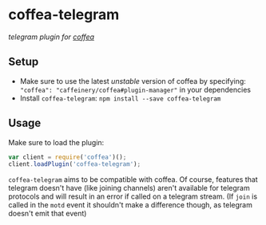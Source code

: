 # coffea-telegram

_telegram plugin for [coffea](https://github.com/caffeinery/coffea/)_


## Setup

 * Make sure to use the latest *unstable* version of coffea by specifying: `"coffea": "caffeinery/coffea#plugin-manager"` in your dependencies
 * Install `coffea-telegram`: `npm install --save coffea-telegram`


## Usage

Make sure to load the plugin:

```javascript
var client = require('coffea')();
client.loadPlugin('coffea-telegram');
```

`coffea-telegram` aims to be compatible with coffea. Of course, features that telegram doesn't have (like joining channels) aren't available for telegram protocols and will result in an error if called on a telegram stream. (If `join` is called in the `motd` event it shouldn't make a difference though, as telegram doesn't emit that event)
